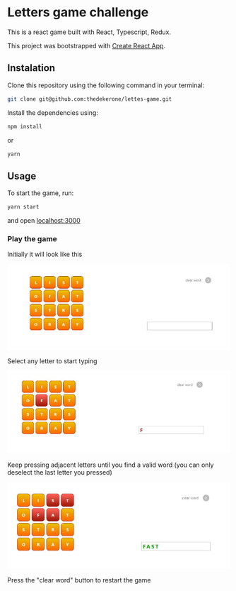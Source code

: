 # Letters game challenge

This is a react game built with React, Typescript, Redux.

This project was bootstrapped with [Create React App](https://github.com/facebook/create-react-app).

## Instalation

Clone this repository using the following command in your terminal:

```bash
git clone git@github.com:thedekerone/lettes-game.git
```
Install the dependencies using:
```bash
npm install
```
or
```bash
yarn
```

## Usage
To start the game, run:
```bash
yarn start
```
and open [localhost:3000](https://localhost:3000)

### Play the game

Initially it will look like this

![initial look](https://github.com/thedekerone/lettes-game/blob/dev/src/assets/game1.JPG)

Select any letter to start typing

![first letter](https://github.com/thedekerone/lettes-game/blob/dev/src/assets/firstgame.JPG)

Keep pressing adjacent letters until you find a valid word (you can only deselect the last letter you pressed)

![completed](https://github.com/thedekerone/lettes-game/blob/dev/src/assets/word.JPG)


Press the "clear word" button to restart the game